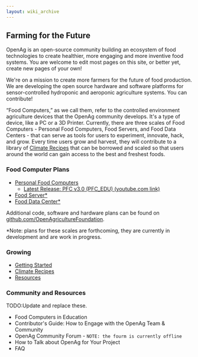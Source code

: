 ```yaml
---
layout: wiki_archive
---
```


## Farming for the Future
OpenAg is an open-source community building an ecosystem of food technologies to create healthier, 
more engaging and more inventive food systems. You are welcome to edit most pages on this site, or better yet, 
create new pages of your own!

We're on a mission to create more farmers for the future of food production. We are developing the open source 
hardware and software platforms for sensor-controlled hydroponic and aeroponic agriculture systems. You can contribute!

“Food Computers,” as we call them, refer to the controlled environment agriculture devices that the OpenAg community 
develops. It's a type of device, like a PC or a 3D Printer. Currently, there are three scales of Food Computers - 
Personal Food Computers, Food Servers, and Food Data Centers - that can serve as tools for users to experiment, 
innovate, hack, and grow. Every time users grow and harvest, they will contribute to a library of [Climate Recipes](recipe.md) 
that can be borrowed and scaled so that users around the world can gain access to the best and freshest foods.

### Food Computer Plans

* [Personal Food Computers](personal_food_computers.md)
    * [Latest Release: PFC v3.0 (PFC_EDU) (youtube.com link)](https://www.youtube.com/watch?v=-J1DNp4M_1k&feature=youtu.be)
* [Food Server*](food_server.md)
* [Food Data Center*](food_data_center.md)

Additional code, software and hardware plans can be found on [github.com/OpenAgricultureFoundation](github.com/OpenAgricultureFoundation).

*Note: plans for these scales are forthcoming, they are currently in development and are work in progress.

### Growing

* [Getting Started](grow/getting_started.md)
* [Climate Recipes](recipe.md)
* [Resources](grow/resources.md)

### Community and Resources
TODO:Update and replace these.
* Food Computers in Education
* Contributor's Guide: How to Engage with the OpenAg Team & Community
* OpenAg Community Forum - `NOTE: the fourm is currently offline`
* How to Talk about OpenAg for Your Project
* FAQ
 
